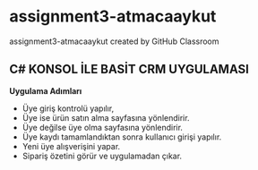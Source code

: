 # assignment3-atmacaaykut
assignment3-atmacaaykut created by GitHub Classroom
## C# KONSOL İLE BASİT CRM UYGULAMASI
**Uygulama Adımları**
* Üye giriş kontrolü yapılır,
* Üye ise ürün satın alma sayfasına yönlendirir.
* Üye değilse üye olma sayfasına yönlendirir.
* Üye kaydı tamamlandıktan sonra kullanıcı girişi yapılır.
* Yeni üye alışverişini yapar.
* Sipariş özetini görür ve uygulamadan çıkar.
